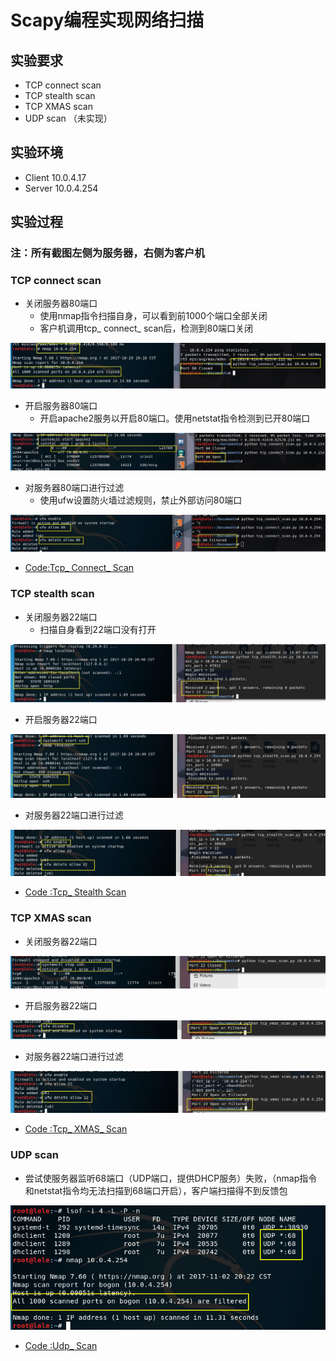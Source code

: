 # Scapy编程实现网络扫描

## 实验要求

- TCP connect scan  
- TCP stealth scan
- TCP XMAS scan
- UDP scan （未实现）

## 实验环境

- Client 10.0.4.17
- Server 10.0.4.254

## 实验过程

### 注：所有截图左侧为服务器，右侧为客户机

### TCP connect scan

- 关闭服务器80端口
	- 使用nmap指令扫描自身，可以看到前1000个端口全部关闭
	- 客户机调用tcp_ connect_ scan后，检测到80端口关闭 

![](Images/1c.jpg)

- 开启服务器80端口
	- 开启apache2服务以开启80端口。使用netstat指令检测到已开80端口


![](Images/1o.jpg)

- 对服务器80端口进行过滤
	- 使用ufw设置防火墙过滤规则，禁止外部访问80端口

![](Images/1f.jpg)

- [Code:Tcp_ Connect_ Scan](Code/tcp_connect_scan.py)

### TCP stealth scan

- 关闭服务器22端口
	- 扫描自身看到22端口没有打开

![](Images/2c.jpg)

- 开启服务器22端口

![](Images/2o.jpg)

- 对服务器22端口进行过滤

![](Images/2f.jpg)


- [Code :Tcp_ Stealth Scan](Code/tcp_stealth_scan.py)

### TCP XMAS scan

- 关闭服务器22端口

![](Images/3c.jpg)

- 开启服务器22端口

![](Images/3o.jpg)

- 对服务器22端口进行过滤

![](Images/3f.jpg)

- [Code :Tcp_ XMAS_ Scan](Code/tcp_xmas_scan.py)

### UDP scan

- 尝试使服务器监听68端口（UDP端口，提供DHCP服务）失败，（nmap指令和netstat指令均无法扫描到68端口开启），客户端扫描得不到反馈包

![](Images/4.png)

- [Code :Udp_ Scan](Code/udp_scan.py)
